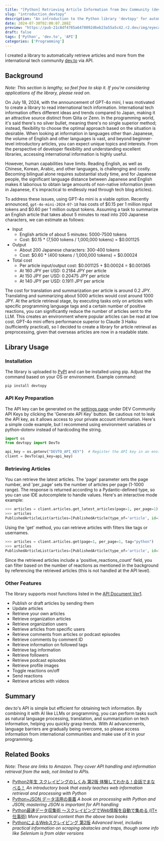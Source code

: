 ```yaml
---
title: "[Python] Retrieving Article Information from Dev Community (dev.to) via API"
slug: "introduction_devtopy"
description: "An introduction to the Python library 'devtopy' for automatically retrieving articles from the international tech community dev.to via API. This covers detailed explanations of library usage and API features, as well as possibilities for translation and summarization when combined with GPT-4o mini. By using devtopy, access to international tech information becomes easier, contributing to the improvement of programming skills."
date: 2024-07-30T02:00:07.288Z
preview: "https://pub-21c8df4785a6478092d6eb23a55a5c42.r2.dev/img/eyecatch/devto_eycatch.webp"
draft: false
tags: ['Python', 'dev.to', 'API']
categories: ['Programming']
---
```


I created a library to automatically retrieve articles and more from the international tech community [dev.to](https://dev.to/) via API.

## Background

*Note: This section is lengthy, so feel free to skip it. If you're considering applications of the library, please read on.*

On July 18, 2024, with the announcement of GPT-4o mini, I was motivated to create a library to read international tech information. International tech information offers different ideas and trends compared to Japan, making it an attractive source distinct from Qiita or Zenn. In the programming world, it's said there's no silver bullet, meaning there's no single superior method; instead, flexibility to choose the optimal approach based on the situation is desirable. When looking at information in languages other than Japanese, the volume of English and other languages is vast, and beyond beginner-level introductory articles, you can expect unique topics and interests. From the perspective of developer flexibility and understanding excellent libraries, accessing international information is highly useful.

However, human capabilities have limits. Reading English, as well as Chinese, Korean, Arabic, and other languages, is challenging and costly. Becoming bilingual alone requires substantial study time, and for Japanese people, the significant language distance between Japanese and English makes it laborious to obtain large amounts of non-native information (even in Japanese, it's impractical to endlessly read through tech blog articles).

To address these issues, using GPT-4o mini is a viable option. Recently announced, `gpt-4o-mini-2024-07-18` has costs of $0.15 per 1 million input tokens and $0.60 per 1 million output tokens. Assuming a task to summarize an English article that takes about 5 minutes to read into 200 Japanese characters, we can estimate as follows:

* Input
  * English article of about 5 minutes: 5000-7500 tokens
  * Cost: $0.15 * (7,500 tokens / 1,000,000 tokens) = $0.001125
* Output
  * About 200 Japanese characters: 300-400 tokens
  * Cost: $0.60 * (400 tokens / 1,000,000 tokens) = $0.00024
* Total cost
  * Per article input/output cost: $0.001125 + $0.00024 = $0.001365
  * At 160 JPY per USD: 0.2184 JPY per article
  * At 150 JPY per USD: 0.20475 JPY per article
  * At 140 JPY per USD: 0.1911 JPY per article

The cost for translation and summarization per article is around 0.2 JPY. Translating and summarizing about 5000 articles would cost around 1000 JPY. At the article retrieval stage, by executing tasks only on articles with specific programming language tags and a certain number of positive reactions, you can significantly reduce the number of articles sent to the LLM. This creates an environment where popular articles can be read at low cost. GPT-4o mini offers performance superior to Claude 3 Haiku (sufficiently practical), so I decided to create a library for article retrieval as preprocessing, given that overseas articles are now in a readable state.

## Library Usage

### Installation

The library is uploaded to [PyPI](https://pypi.org/project/devtopy/) and can be installed using pip. Adjust the command based on your OS or environment. Example command:

```
pip install devtopy
```

### API Key Preparation

The API key can be generated on the [settings page](https://dev.to/settings/extensions) under DEV Community API Keys by clicking the 'Generate API Key' button. Be cautious not to leak the API key, as it allows access to your private account information. Here's a simple code example, but I recommend using environment variables or python-dotenv instead of hardcoding the string.

```python
import os
from devtopy import DevTo

api_key = os.getenv("DEVTO_API_KEY")  # Register the API key in an environment variable beforehand
client = DevTo(api_key=api_key)
```

### Retrieving Articles

You can retrieve the latest articles. The 'page' parameter sets the page number, and 'per_page' sets the number of articles per page (1-1000 range). The response is returned according to a Pydantic-defined type, so you can use IDE autocomplete to handle values. Here's an interactive mode example:

```python
>>> articles = client.articles.get_latest_articles(page=1, per_page=1)
>>> articles
PublishedArticleList(articles=[PublishedArticle(type_of='article', id=1940659, title='Embracing Surface-Level Understanding: A Key to Mastering Software Engineering', description='Theory can lead to experience by practice. However, theory without practice will not give us real...', readable_publish_date='Jul 30', slug='embracing-surface-level-understanding-a-key-to-mastering-software-engineering-47pl', path='/muhammad_salem/embracing-surface-level-understanding-a-key-to-mastering-software-engineering-47pl', url=Url('https://dev.to/muhammad_salem/embracing-surface-level-understanding-a-key-to-mastering-software-engineering-47pl'), comments_count=0, public_reactions_count=0, collection_id=None, published_timestamp='2024-07-30T01:10:03Z', positive_reactions_count=0, cover_image=None, social_image=Url('https://media.dev.to/cdn-cgi/image/width=1000,height=500,fit=cover,gravity=auto,format=auto/https%3A%2F%2Fdev-to-uploads.s3.amazonaws.com%2Fuploads%2Farticles%2Fu0ukjaq1f51xr4c0n3c4.png'), canonical_url=Url('https://dev.to/muhammad_salem/embracing-surface-level-understanding-a-key-to-mastering-software-engineering-47pl'), created_at='2024-07-30T01:10:03Z', edited_at=None, crossposted_at=None, published_at='2024-07-30T01:10:03Z', last_comment_at='2024-07-30T01:10:03Z', reading_time_minutes=5, tag_list=[], tags='', user=User(name='Muhammad Salem', username='muhammad_salem', twitter_username=None, github_username=None, user_id=1234060, website_url=None, profile_image='https://media.dev.to/cdn-cgi/image/width=640,height=640,fit=cover,gravity=auto,format=auto/https%3A%2F%2Fdev-to-uploads.s3.amazonaws.com%2Fuploads%2Fuser%2Fprofile_image%2F1234060%2F60453f1e-7129-4e29-9b27-8114ec7caea7.png', profile_image_90='https://media.dev.to/cdn-cgi/image/width=90,height=90,fit=cover,gravity=auto,format=auto/https%3A%2F%2Fdev-to-uploads.s3.amazonaws.com%2Fuploads%2Fuser%2Fprofile_image%2F1234060%2F60453f1e-7129-4e29-9b27-8114ec7caea7.png'), organization=None, flare_tag=None)])
```

Using the 'get' method, you can retrieve articles with filters like tags or usernames.

```python
>>> articles = client.articles.get(page=1, per_page=1, tag="python")
>>> articles
PublishedArticleList(articles=[PublishedArticle(type_of='article', id=1931086, title='Pre-Cloud Development Chatbot with Streamlit, Langchain, OpenAI and MongoDB Atlas Vector Search', description='Introduction   In this blog, I’ll discuss how I built a Retrieval-Augmented Generation (RAG)...', readable_publish_date='Jul 30', slug='pre-cloud-development-chatbot-with-streamlit-langchain-openai-and-mongodb-atlas-vector-search-43l', path='/amandaruzza/pre-cloud-development-chatbot-with-streamlit-langchain-openai-and-mongodb-atlas-vector-search-43l', url=Url('https://dev.to/amandaruzza/pre-cloud-development-chatbot-with-streamlit-langchain-openai-and-mongodb-atlas-vector-search-43l'), comments_count=0, public_reactions_count=0, collection_id=None, published_timestamp='2024-07-30T00:26:40Z', positive_reactions_count=0, cover_image=Url('https://media.dev.to/cdn-cgi/image/width=1000,height=420,fit=cover,gravity=auto,format=auto/https%3A%2F%2Fdev-to-uploads.s3.amazonaws.com%2Fuploads%2Farticles%2Fjgd9gkudqjq7xs0vnpqe.png'), social_image=Url('https://media.dev.to/cdn-cgi/image/width=1000,height=500,fit=cover,gravity=auto,format=auto/https%3A%2F%2Fdev-to-uploads.s3.amazonaws.com%2Fuploads%2Farticles%2Fjgd9gkudqjq7xs0vnpqe.png'), canonical_url=Url('https://dev.to/amandaruzza/pre-cloud-development-chatbot-with-streamlit-langchain-openai-and-mongodb-atlas-vector-search-43l'), created_at='2024-07-21T20:00:34Z', edited_at='2024-07-30T00:45:58Z', crossposted_at=None, published_at='2024-07-30T00:26:40Z', last_comment_at='2024-07-30T00:26:40Z', reading_time_minutes=8, tag_list=['rag', 'pdftextextraction', 'python', 'vectordatabase'], tags='rag, pdftextextraction, python, vectordatabase', user=User(name='Amanda Ruzza', username='amandaruzza', twitter_username=None, github_username=None, user_id=1246885, website_url=None, profile_image='https://media.dev.to/cdn-cgi/image/width=640,height=640,fit=cover,gravity=auto,format=auto/https%3A%2F%2Fdev-to-uploads.s3.amazonaws.com%2Fuploads%2Fuser%2Fprofile_image%2F1246885%2Fd39cfd89-1ab8-4a03-9dd7-6ebe8a2037f7.JPG', profile_image_90='https://media.dev.to/cdn-cgi/image/width=90,height=90,fit=cover,gravity=auto,format=auto/https%3A%2F%2Fdev-to-uploads.s3.amazonaws.com%2Fuploads%2Fuser%2Fprofile_image%2F1246885%2Fd39cfd89-1ab8-4a03-9dd7-6ebe8a2037f7.JPG'), organization=None, flare_tag=None)])
```

Since the retrieved articles include a 'positive_reactions_count' field, you can filter based on the number of reactions as mentioned in the background by referencing the retrieved articles (this is not handled at the API level).

### Other Features

The library supports most functions listed in the [API Document Ver1](https://developers.forem.com/api/v1).

* Publish or draft articles by sending them
* Update articles
* Retrieve your own articles
* Retrieve organization articles
* Retrieve organization users
* Retrieve articles from specific users
* Retrieve comments from articles or podcast episodes
* Retrieve comments by comment ID
* Retrieve information on followed tags
* Retrieve tag information
* Retrieve followers
* Retrieve podcast episodes
* Retrieve profile images
* Toggle reactions on/off
* Send reactions
* Retrieve articles with videos

## Summary

dev.to's API is simple but efficient for obtaining tech information. By combining it with AI like LLMs or programming, you can perform tasks such as natural language processing, translation, and summarization on tech information, helping you quickly grasp trends. With AI advancements, language barriers are gradually being overcome, so please access information from international communities and make use of it in your programming.

## Related Books

*Note: These are links to Amazon. They cover API handling and information retrieval from the web, not limited to APIs.*

* [Python2年生 スクレイピングのしくみ 第2版 体験してわかる！会話でまなべる！](https://www.amazon.co.jp/dp/4798182605?&linkCode=ll1&tag=rmc-8-22&linkId=4a1dc72f97c1dd130dbe78cfce68e030&language=ja_JP&ref_=as_li_ss_tl) *An introductory book that easily teaches web information retrieval and processing with Python*
* [Python+JSON データ活用の奥義](https://www.amazon.co.jp/dp/4802613938?&linkCode=ll1&tag=rmc-8-22&linkId=a7d3aa276cca47fa9918f8d402e0b51a&language=ja_JP&ref_=as_li_ss_tl) *A book on processing with Python and JSON; mastering JSON is important for API handling*
* [Python最速データ収集術 〜スクレイピングでWeb情報を自動で集める (IT×仕事術)](https://www.amazon.co.jp/dp/4297126419?&linkCode=ll1&tag=rmc-8-22&linkId=4a3242c286c3ba5f97b5720ab7a4da56&language=ja_JP&ref_=as_li_ss_tl) *More practical content than the above two books*
* [PythonによるWebスクレイピング 第2版](https://www.amazon.co.jp/dp/4873118719?&linkCode=ll1&tag=rmc-8-22&linkId=f798515761caf2f96c32cbd931170872&language=ja_JP&ref_=as_li_ss_tl) *Advanced level, includes practical information on scraping obstacles and traps, though some info like Selenium is from older versions*